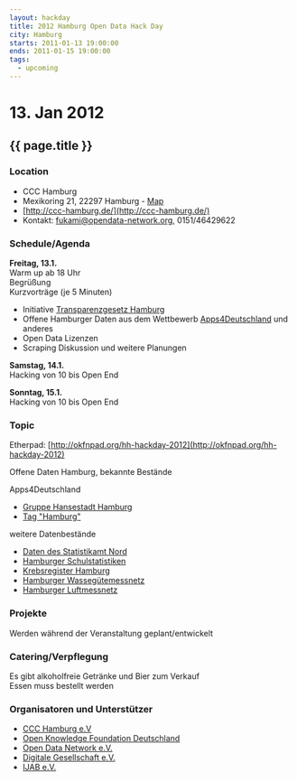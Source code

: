 ```yaml
---
layout: hackday
title: 2012 Hamburg Open Data Hack Day
city: Hamburg
starts: 2011-01-13 19:00:00
ends: 2011-01-15 19:00:00
tags:
  - upcoming
---
```

# 13. Jan 2012
## {{ page.title }}

### Location
- CCC Hamburg
- Mexikoring 21, 22297 Hamburg - [Map](http://maps.google.de/maps?q=Mexikoring+21,+22297+Hamburg&hl=de&sll=53.624281,10.025368&sspn=0.11484,0.220757&vpsrc=0&hnear=Mexikoring+21,+Winterhude+22297+Hamburg&t=m&z=16)
- [http://ccc-hamburg.de/](http://ccc-hamburg.de/)
- Kontakt: fukami@opendata-network.org, 0151/46429622

### Schedule/Agenda
**Freitag, 13.1.**<br />
Warm up ab 18 Uhr<br/>
Begrüßung<br/>
Kurzvorträge (je 5 Minuten)
- Initiative [Transparenzgesetz Hamburg](http://www.transparenzgesetz.de/)
- Offene Hamburger Daten aus dem Wettbewerb [Apps4Deutschland](http://apps4deutschland.de/) und anderes
- Open Data Lizenzen
- Scraping
Diskussion und weitere Planungen

**Samstag, 14.1.**<br />
Hacking von 10 bis Open End

**Sonntag, 15.1.**<br />
Hacking von 10 bis Open End

### Topic
Etherpad: [http://okfnpad.org/hh-hackday-2012](http://okfnpad.org/hh-hackday-2012)

Offene Daten Hamburg, bekannte Bestände

Apps4Deutschland
- [Gruppe Hansestadt Hamburg](http://offenedaten.de/group/hansedstadt-hamburg)
- [Tag "Hamburg"](http://offenedaten.de/tag/hamburg)

weitere Datenbestände
- [Daten des Statistikamt Nord](http://www.statistik-nord.de/daten)
- [Hamburger Schulstatistiken](http://www.hamburg.de/schulstatistiken)
- [Krebsregister Hamburg](http://www.krebsregister-hamburg.de/)
- [Hamburger Wassegütemessnetz](https://gateway.hamburg.de/HamburgGateway/FVP/Application/Index.aspx)
- [Hamburger Luftmessnetz](http://www.hamburger-luft.de/index.jsp)

### Projekte
Werden während der Veranstaltung geplant/entwickelt

### Catering/Verpflegung
Es gibt alkoholfreie Getränke und Bier zum Verkauf<br />
Essen muss bestellt werden

### Organisatoren und Unterstützer
- [CCC Hamburg e.V](http://ccc-hamburg.de/)
- [Open Knowledge Foundation Deutschland](http://okfn.de)
- [Open Data Network e.V.](http://opendata-network.org/)
- [Digitale Gesellschaft e.V.](http://digitalegesellschaft.de/)
- [IJAB e.V.](http://www.ijab.de/)
